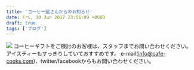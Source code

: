 ```yaml
---
title: 'コーヒー屋さんからのお知らせ'
date: Fri, 30 Jun 2017 23:56:09 +0000
draft: true
tags: ['ブログ']
---
```


[![](/images/2017/07/コーヒーギフト-724x1024.jpg)](/images/2017/07/コーヒーギフト.jpg) コーヒーギフトをご検討のお客様は、スタッフまでお問い合わせください。 アイスティーもすっきりしていておすすめです。 e-mail(info@cafe-cooks.com)、twitter/facebookからもお問い合わせください。